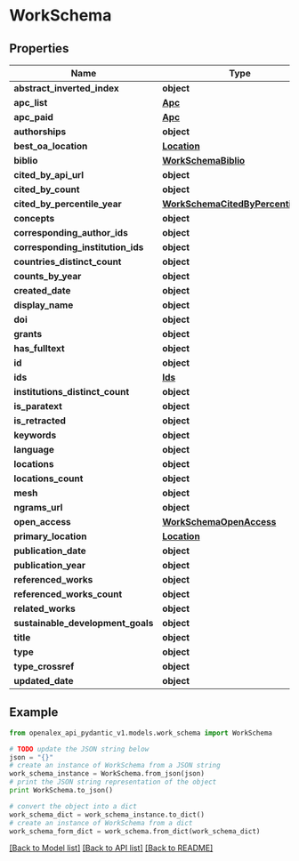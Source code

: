 # WorkSchema


## Properties
Name | Type | Description | Notes
------------ | ------------- | ------------- | -------------
**abstract_inverted_index** | **object** |  | [optional] 
**apc_list** | [**Apc**](Apc.md) |  | [optional] 
**apc_paid** | [**Apc**](Apc.md) |  | [optional] 
**authorships** | **object** |  | [optional] 
**best_oa_location** | [**Location**](Location.md) |  | [optional] 
**biblio** | [**WorkSchemaBiblio**](WorkSchemaBiblio.md) |  | [optional] 
**cited_by_api_url** | **object** |  | [optional] 
**cited_by_count** | **object** |  | [optional] 
**cited_by_percentile_year** | [**WorkSchemaCitedByPercentileYear**](WorkSchemaCitedByPercentileYear.md) |  | [optional] 
**concepts** | **object** |  | [optional] 
**corresponding_author_ids** | **object** |  | [optional] 
**corresponding_institution_ids** | **object** |  | [optional] 
**countries_distinct_count** | **object** |  | [optional] 
**counts_by_year** | **object** |  | [optional] 
**created_date** | **object** |  | [optional] 
**display_name** | **object** |  | 
**doi** | **object** |  | [optional] 
**grants** | **object** |  | [optional] 
**has_fulltext** | **object** |  | [optional] 
**id** | **object** |  | 
**ids** | [**Ids**](Ids.md) |  | [optional] 
**institutions_distinct_count** | **object** |  | [optional] 
**is_paratext** | **object** |  | [optional] 
**is_retracted** | **object** |  | [optional] 
**keywords** | **object** |  | [optional] 
**language** | **object** |  | [optional] 
**locations** | **object** |  | [optional] 
**locations_count** | **object** |  | [optional] 
**mesh** | **object** |  | [optional] 
**ngrams_url** | **object** |  | [optional] 
**open_access** | [**WorkSchemaOpenAccess**](WorkSchemaOpenAccess.md) |  | [optional] 
**primary_location** | [**Location**](Location.md) |  | [optional] 
**publication_date** | **object** |  | [optional] 
**publication_year** | **object** |  | [optional] 
**referenced_works** | **object** |  | [optional] 
**referenced_works_count** | **object** |  | [optional] 
**related_works** | **object** |  | [optional] 
**sustainable_development_goals** | **object** |  | [optional] 
**title** | **object** |  | [optional] 
**type** | **object** |  | [optional] 
**type_crossref** | **object** |  | [optional] 
**updated_date** | **object** |  | [optional] 

## Example

```python
from openalex_api_pydantic_v1.models.work_schema import WorkSchema

# TODO update the JSON string below
json = "{}"
# create an instance of WorkSchema from a JSON string
work_schema_instance = WorkSchema.from_json(json)
# print the JSON string representation of the object
print WorkSchema.to_json()

# convert the object into a dict
work_schema_dict = work_schema_instance.to_dict()
# create an instance of WorkSchema from a dict
work_schema_form_dict = work_schema.from_dict(work_schema_dict)
```
[[Back to Model list]](../README.md#documentation-for-models) [[Back to API list]](../README.md#documentation-for-api-endpoints) [[Back to README]](../README.md)


